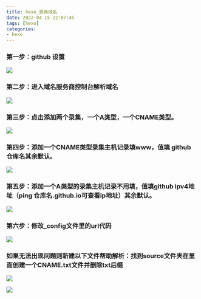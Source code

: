 ```yaml
---
title: hexo_更换域名
date: 2022-04-15 22:07:45
tags: [hexo]
categories: 
- hexo
---
```


### 第一步：github 设置

![](http://img.zesion.top/picture/202204152224650.jpeg)



### 第二步：进入域名服务商控制台解析域名

 ![](http://img.zesion.top/picture/202204152225592.jpg)

### 第三步：点击添加两个录集，一个A类型，一个CNAME类型。

![](http://img.zesion.top/picture/202204152226669.jpg)

### 第四步：添加一个CNAME类型录集主机记录填www，值填 github 仓库名其余默认。

![](http://img.zesion.top/picture/202204152227005.jpg)

### 第五步：添加一个A类型的录集主机记录不用填，值填github ipv4地址（ping 仓库名.github.io可查看ip地址）其余默认。

![](http://img.zesion.top/picture/202204152228591.jpg)

### 第六步：修改_config文件里的url代码

![](http://img.zesion.top/picture/202204152228956.jpg)

### 如果无法出现问题则新建以下文件帮助解析：找到source文件夹在里面创建一个CNAME.txt文件并删除txt后缀

![](http://img.zesion.top/picture/202204152228032.jpg)

![](http://img.zesion.top/picture/202204152229013.jpg)